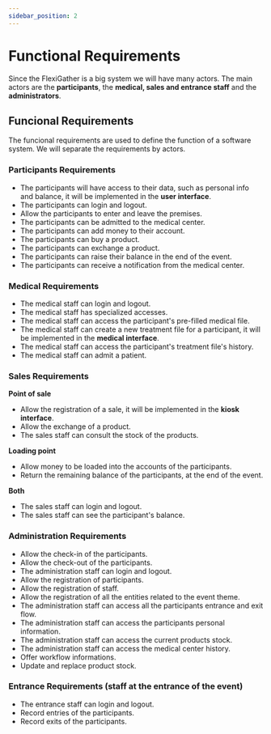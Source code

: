 ```yaml
---
sidebar_position: 2
---
```


# Functional Requirements

Since the FlexiGather is a big system we will have many actors. The main actors are the **participants**, the **medical, sales and entrance staff** and the **administrators**.

## Funcional Requirements

The funcional requirements are used to define the function of a software system.
We will separate the requirements by actors.

### Participants Requirements

- The participants will have access to their data, such as personal info and balance, it will be implemented in the **user interface**.
- The participants can login and logout.
- Allow the participants to enter and leave the premises.
- The participants can be admitted to the medical center.
- The participants can add money to their account.
- The participants can buy a product.
- The participants can exchange a product.
- The participants can raise their balance in the end of the event.
- The participants can receive a notification from the medical center.

### Medical Requirements

- The medical staff can login and logout.
- The medical staff has specialized accesses.
- The medical staff can access the participant's pre-filled medical file.
- The medical staff can create a new treatment file for a participant, it will be implemented in the **medical interface**.
- The medical staff can access the participant's treatment file's history.
- The medical staff can admit a patient.

### Sales Requirements

**Point of sale**
- Allow the registration of a sale, it will be implemented in the **kiosk interface**.
- Allow the exchange of a product.
- The sales staff can consult the stock of the products.

**Loading point**
- Allow money to be loaded into the accounts of the participants.
- Return the remaining balance of the participants, at the end of the event.

**Both**
- The sales staff can login and logout.
- The sales staff can see the participant's balance.

### Administration Requirements

- Allow the check-in of the participants.
- Allow the check-out of the participants.
- The administration staff can login and logout.
- Allow the registration of participants.
- Allow the registration of staff.
- Allow the registration of all the entities related to the event theme.
- The administration staff can access all the participants entrance and exit flow.
- The administration staff can access the participants personal information.
- The administration staff can access the current products stock.
- The administration staff can access the medical center history.
- Offer workflow informations.
- Update and replace product stock.

### Entrance Requirements (staff at the entrance of the event)

- The entrance staff can login and logout.
- Record entries of the participants.
- Record exits of the participants.

<!-- r -->